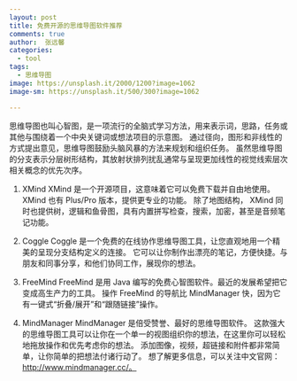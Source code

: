 ```yaml
---
layout: post
title: 免费开源的思维导图软件推荐
comments: true
author:  张远馨
categories: 
  - tool
tags:
  - 思维导图
image: https://unsplash.it/2000/1200?image=1062
image-sm: https://unsplash.it/500/300?image=1062

---
```


思维导图也叫心智图，是一项流行的全脑式学习方法，用来表示词，思路，任务或其他与围绕着一个中央关键词或想法项目的示意图。
通过径向，图形和非线性的方式提出意见，思维导图鼓励头脑风暴的方法来规划和组织任务。
虽然思维导图的分支表示分层树形结构，其放射状排列扰乱通常与呈现更加线性的视觉线索层次相关概念的优先次序。

1. XMind
XMind 是一个开源项目，这意味着它可以免费下载并自由地使用。 
XMind 也有 Plus/Pro 版本，提供更专业的功能。
除了地图结构， XMind 同时也提供树，逻辑和鱼骨图，具有内置拼写检查，搜索，加密，甚至是音频笔记功能。

2. Coggle
Coggle 是一个免费的在线协作思维导图工具，让您直观地用一个精美的呈现分支结构定义的连接。
它可以让你制作出漂亮的笔记，方便快捷。与朋友和同事分享，和他们协同工作，展现你的想法。

3. FreeMind
FreeMind 是用 Java 编写的免费心智图软件。最近的发展希望把它变成高生产力的工具。
操作 FreeMind 的导航比 MindManager 快，因为它有一键式“折叠/展开”和“跟随链接”操作。

4. MindManager
MindManager 是倍受赞誉、最好的思维导图软件。
这款强大的思维导图工具可以让你在一个单一的视图组织你的想法，在这里你可以轻松地拖放操作和优先考虑你的想法。
添加图像，视频，超链接和附件都非常简单，让你简单的把想法付诸行动了。
想了解更多信息，可以关注中文官网：http://www.mindmanager.cc/。